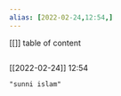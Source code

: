 ```yaml
---
alias: [2022-02-24,12:54,]
---
```

[[]]
table of content
```toc
```

[[2022-02-24]] 12:54

```query
"sunni islam"
```